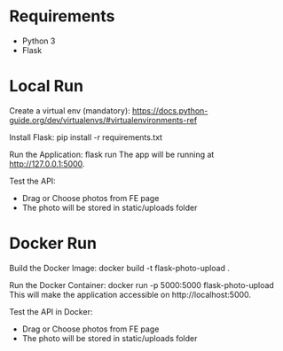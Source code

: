 # Requirements
- Python 3
- Flask

# Local Run
Create a virtual env (mandatory): https://docs.python-guide.org/dev/virtualenvs/#virtualenvironments-ref

Install Flask:
   pip install -r requirements.txt

Run the Application:
   flask run
   The app will be running at http://127.0.0.1:5000.

Test the API:
   - Drag or Choose photos from FE page
   - The photo will be stored in static/uploads folder


# Docker Run

Build the Docker Image:
   docker build -t flask-photo-upload .

Run the Docker Container:
   docker run -p 5000:5000 flask-photo-upload
   This will make the application accessible on http://localhost:5000.

Test the API in Docker:
   - Drag or Choose photos from FE page
   - The photo will be stored in static/uploads folder
